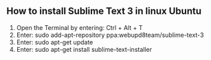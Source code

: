 ## How to install Sublime Text 3 in linux Ubuntu

1. Open the Terminal by entering: Ctrl + Alt + T
2. Enter: sudo add-apt-repository ppa:webupd8team/sublime-text-3
3. Enter: sudo apt-get update
4. Enter: sudo apt-get install sublime-text-installer
